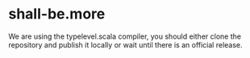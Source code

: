 shall-be.more
=============

We are using the typelevel.scala compiler, you should either clone the repository and publish it locally or wait until there is an official release.
